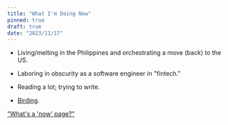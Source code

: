 ```yaml
---
title: "What I'm Doing Now"
pinned: true
draft: true
date: "2023/11/17"
---
```


- Living/melting in the Philippines and orchestrating a move (back) to the US.

- Laboring in obscurity as a software engineer in "fintech."

- Reading a lot; trying to write.

- [Birding](/birding-life-list).

["What's a 'now' page?"](https://nownownow.com/about)
